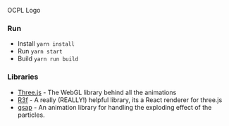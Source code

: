 OCPL Logo



### Run
- Install `yarn install`
- Run `yarn start`
- Build `yarn run build`

### Libraries

- [Three.js](https://threejs.org/docs/index.html#manual/en/introduction/Creating-a-scene) - The WebGL library behind all the animations
- [R3f](https://docs.pmnd.rs/react-three-fiber/getting-started/introduction) - A really (REALLY!) helpful library, its a React renderer for three.js
- [gsap](https://greensock.com/gsap/) - An animation library for handling the exploding effect of the particles.

